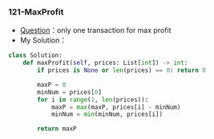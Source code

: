 

### 121-MaxProfit

+ [Question](https://leetcode-cn.com/problems/best-time-to-buy-and-sell-stock/)：only one transaction for max profit
+ My Solution：

```python
class Solution:
    def maxProfit(self, prices: List[int]) -> int:
        if prices is None or len(prices) == 0: return 0

        maxP = 0
        minNum = prices[0]
        for i in range(1, len(prices)):
            maxP = max(maxP, prices[i] - minNum)
            minNum = min(minNum, prices[i])

        return maxP  
```


